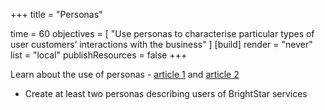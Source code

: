 +++
title = "Personas"

time = 60
objectives = [
    "Use personas to characterise particular types of user customers’ interactions with the business"
]
[build]
  render = "never"
  list = "local"
  publishResources = false
+++

Learn about the use of personas - [article 1](https://www.getfishtank.com/insights/personas-in-agile-business-analysis) and [article 2](https://www.productplan.com/glossary/persona/)

- Create at least two personas describing users of BrightStar services
  
